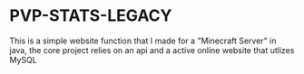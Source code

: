 # PVP-STATS-LEGACY
This is a simple website function that I made for a "Minecraft Server" in java, the core project relies on an api and a active online website that utlizes MySQL
